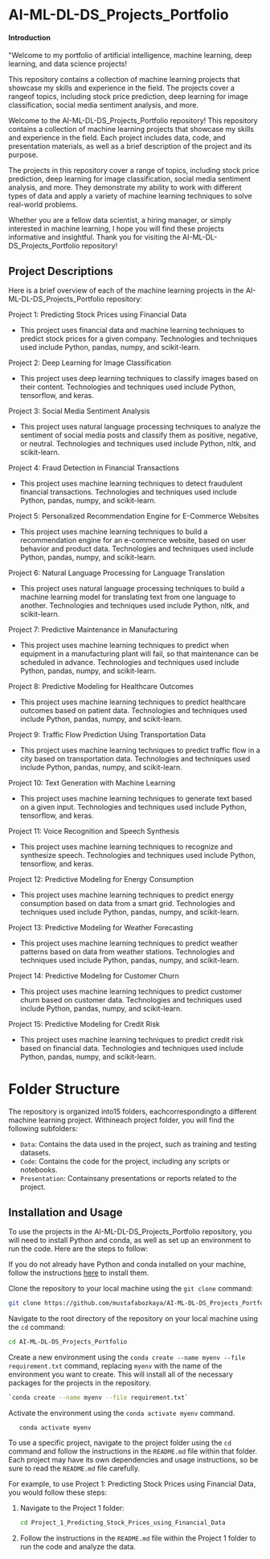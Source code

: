 # AI-ML-DL-DS_Projects_Portfolio

#### Introduction

"Welcome to my portfolio of artificial intelligence, machine learning, deep learning, and data science projects!

This repository contains a collection of machine learning projects that showcase my skills and experience in the field. The projects cover a rangeof topics, including stock price prediction, deep learning for image classification, social media sentiment analysis, and more.

Welcome to the AI-ML-DL-DS_Projects_Portfolio repository! This repository contains a collection of machine learning projects that showcase my skills and experience in the field. Each project includes data, code, and presentation materials, as well as a brief description of the project and its purpose.

The projects in this repository cover a range of topics, including stock price prediction, deep learning for image classification, social media sentiment analysis, and more. They demonstrate my ability to work with different types of data and apply a variety of machine learning techniques to solve real-world problems.

Whether you are a fellow data scientist, a hiring manager, or simply interested in machine learning, I hope you will find these projects informative and insightful. Thank you for visiting the AI-ML-DL-DS_Projects_Portfolio repository!

## Project Descriptions

Here is a brief overview of each of the machine learning projects in the AI-ML-DL-DS_Projects_Portfolio repository:

Project 1: Predicting Stock Prices using Financial Data

* This project uses financial data and machine learning techniques to predict stock prices for a given company. Technologies and techniques used include Python, pandas, numpy, and scikit-learn.

Project 2: Deep Learning for Image Classification

* This project uses deep learning techniques to classify images based on their content. Technologies and techniques used include Python, tensorflow, and keras.

Project 3: Social Media Sentiment Analysis

* This project uses natural language processing techniques to analyze the sentiment of social media posts and classify them as positive, negative, or neutral. Technologies and techniques used include Python, nltk, and scikit-learn.

Project 4: Fraud Detection in Financial Transactions

* This project uses machine learning techniques to detect fraudulent financial transactions. Technologies and techniques used include Python, pandas, numpy, and scikit-learn.

Project 5: Personalized Recommendation Engine for E-Commerce Websites

* This project uses machine learning techniques to build a recommendation engine for an e-commerce website, based on user behavior and product data. Technologies and techniques used include Python, pandas, numpy, and scikit-learn.

Project 6: Natural Language Processing for Language Translation

* This project uses natural language processing techniques to build a machine learning model for translating text from one language to another. Technologies and techniques used include Python, nltk, and scikit-learn.

Project 7: Predictive Maintenance in Manufacturing

* This project uses machine learning techniques to predict when equipment in a manufacturing plant will fail, so that maintenance can be scheduled in advance. Technologies and techniques used include Python, pandas, numpy, and scikit-learn.

Project 8: Predictive Modeling for Healthcare Outcomes

* This project uses machine learning techniques to predict healthcare outcomes based on patient data. Technologies and techniques used include Python, pandas, numpy, and scikit-learn.

Project 9: Traffic Flow Prediction Using Transportation Data

* This project uses machine learning techniques to predict traffic flow in a city based on transportation data. Technologies and techniques used include Python, pandas, numpy, and scikit-learn.

Project 10: Text Generation with Machine Learning

* This project uses machine learning techniques to generate text based on a given input. Technologies and techniques used include Python, tensorflow, and keras.

Project 11: Voice Recognition and Speech Synthesis

* This project uses machine learning techniques to recognize and synthesize speech. Technologies and techniques used include Python, tensorflow, and keras.

Project 12: Predictive Modeling for Energy Consumption

* This project uses machine learning techniques to predict energy consumption based on data from a smart grid. Technologies and techniques used include Python, pandas, numpy, and scikit-learn.

Project 13: Predictive Modeling for Weather Forecasting

* This project uses machine learning techniques to predict weather patterns based on data from weather stations. Technologies and techniques used include Python, pandas, numpy, and scikit-learn.

Project 14: Predictive Modeling for Customer Churn

* This project uses machine learning techniques to predict customer churn based on customer data. Technologies and techniques used include Python, pandas, numpy, and scikit-learn.

Project 15: Predictive Modeling for Credit Risk

* This project uses machine learning techniques to predict credit risk based on financial data. Technologies and techniques used include Python, pandas, numpy, and scikit-learn.

# Folder Structure

The repository is organized into15 folders, eachcorrespondingto a different machine learning project. Withineach project folder, you will find the following subfolders:

- `Data`: Contains the data used in the project, such as training and testing datasets.
- `Code`: Contains the code for the project, including any scripts or notebooks.
- `Presentation`: Containsany presentations or reports related to the project.


## Installation and Usage

To use the projects in the AI-ML-DL-DS_Projects_Portfolio repository, you will need to install Python and conda, as well as set up an environment to run the code. Here are the steps to follow:


If you do not already have Python and conda installed on your machine, follow the instructions [here](https://docs.conda.io/projects/conda/en/latest/user-guide/install/index.html) to install them.


Clone the repository to your local machine using the `git clone` command:

```bash
git clone https://github.com/mustafabozkaya/AI-ML-DL-DS_Projects_Portfolio.git
```


Navigate to the root directory of the repository on your local machine using the `cd` command:

```bash
cd AI-ML-DL-DS_Projects_Portfolio
```


Create a new environment using the `conda create --name myenv --file requirement.txt` command, replacing `myenv` with the name of the environment you want to create. This will install all of the necessary packages for the projects in the repository.

```bash
`conda create --name myenv --file requirement.txt`
```


Activate the environment using the `conda activate myenv` command.

```bash
   conda activate myenv
```

To use a specific project, navigate to the project folder using the `cd` command and follow the instructions in the `README.md` file within that folder. Each project may have its own dependencies and usage instructions, so be sure to read the `README.md` file carefully.

For example, to use Project 1: Predicting Stock Prices using Financial Data, you would follow these steps:

1. Navigate to the Project 1 folder:

   ```bash
   cd Project_1_Predicting_Stock_Prices_using_Financial_Data
   ```
2. Follow the instructions in the `README.md` file within the Project 1 folder to run the code and analyze the data.
